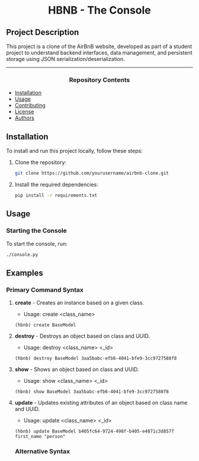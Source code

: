 <center> <h1>HBNB - The Console</h1> </center>

## Project Description
This project is a clone of the AirBnB website, developed as part of a student project to understand backend interfaces, data management, and persistent storage using JSON serialization/deserialization.

---

<center><h3>Repository Contents</h3> </center>

- [Installation](#installation)
- [Usage](#usage)
- [Contributing](#contributing)
- [License](#license)
- [Authors](#authors)

## Installation
To install and run this project locally, follow these steps:
1. Clone the repository:
    ```bash
    git clone https://github.com/yourusername/airbnb-clone.git
    ```
2. Install the required dependencies:
    ```bash
    pip install -r requirements.txt
    ```
## Usage

### Starting the Console
To start the console, run:
```bash
./console.py
```

## Examples

### Primary Command Syntax

1. **create** - Creates an instance based on a given class.
    * Usage: create <class_name>
    
    ```
    (hbnb) create BaseModel
    ```
2. **destroy** - Destroys an object based on class and UUID.
    * Usage: destroy <class_name> <_id>
    
    ```
    (hbnb) destroy BaseModel 3aa5babc-efb6-4041-bfe9-3cc9727588f8
    ```
3. **show** - Shows an object based on class and UUID.
    * Usage: show <class_name> <_id>
    
    ```
    (hbnb) show BaseModel 3aa5babc-efb6-4041-bfe9-3cc9727588f8
    ```
4. **update** - Updates existing attributes of an object based on class name and UUID.
    * Usage: update <class_name> <_id>
    
    ```
   (hbnb) update BaseModel b405fc64-9724-498f-b405-e4071c3d857f first_name "person"
    ```

    ### Alternative Syntax